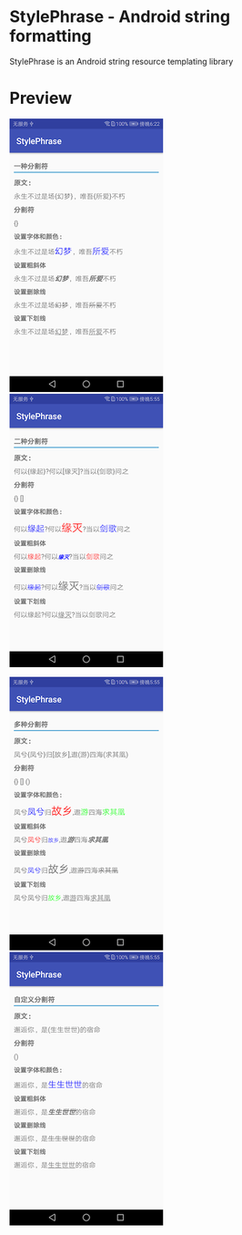 # StylePhrase - Android string formatting

StylePhrase is an Android string resource templating library

# Preview

![device-one-separator](./screenshot/device-one-separator.png)  ![device-one-separator](./screenshot/device-two-separator.png)

![device-one-separator](./screenshot/device-multi-separator.png)  ![device-one-separator](./screenshot/device-custom-separator.png)
